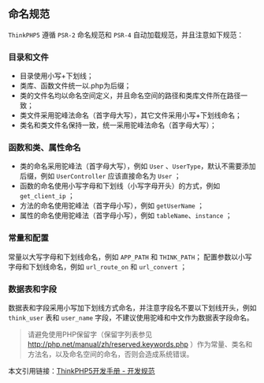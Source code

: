 ## 命名规范

`ThinkPHP5` 遵循 `PSR-2` 命名规范和 `PSR-4` 自动加载规范，并且注意如下规范：

### 目录和文件

+ 目录使用小写+下划线；
+ 类库、函数文件统一以.php为后缀；
+ 类的文件名均以命名空间定义，并且命名空间的路径和类库文件所在路径一致；
+ 类文件采用驼峰法命名（首字母大写），其它文件采用小写+下划线命名；
+ 类名和类文件名保持一致，统一采用驼峰法命名（首字母大写）；

### 函数和类、属性命名

+ 类的命名采用驼峰法（首字母大写），例如 `User` 、`UserType`，默认不需要添加后缀，例如 `UserController` 应该直接命名为 `User` ；
+ 函数的命名使用小写字母和下划线（小写字母开头）的方式，例如 `get_client_ip` ；
+ 方法的命名使用驼峰法（首字母小写），例如 `getUserName` ；
+ 属性的命名使用驼峰法（首字母小写），例如 `tableName`、`instance` ；

### 常量和配置

常量以大写字母和下划线命名，例如 `APP_PATH` 和 `THINK_PATH`；
配置参数以小写字母和下划线命名，例如 `url_route_on` 和 `url_convert` ；

### 数据表和字段

数据表和字段采用小写加下划线方式命名，并注意字段名不要以下划线开头，例如 `think_user` 表和 `user_name` 字段，不建议使用驼峰和中文作为数据表字段命名。

> 请避免使用PHP保留字（保留字列表参见 http://php.net/manual/zh/reserved.keywords.php ）作为常量、类名和方法名，以及命名空间的命名，否则会造成系统错误。

本文引用链接：[ThinkPHP5开发手册 - 开发规范](http://www.kancloud.cn/manual/thinkphp5/118007)